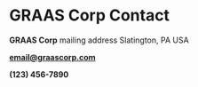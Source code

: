 # GRAAS Corp Contact

**GRAAS Corp**
mailing address
Slatington, PA USA

**email@graascorp.com**

**(123) 456-7890**
